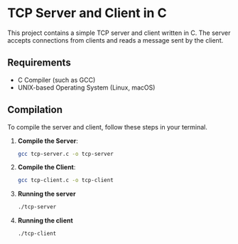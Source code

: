 # TCP Server and Client in C

This project contains a simple TCP server and client written in C. The server accepts connections from clients and reads a message sent by the client.

## Requirements

- C Compiler (such as GCC)
- UNIX-based Operating System (Linux, macOS)

## Compilation

To compile the server and client, follow these steps in your terminal.

1. **Compile the Server**:
   ```bash
   gcc tcp-server.c -o tcp-server

2. **Compile the Client**:
   ```bash
   gcc tcp-client.c -o tcp-client

3. **Running the server**
    ```bash
    ./tcp-server

4. **Running the client**
    ```bash
    ./tcp-client 

